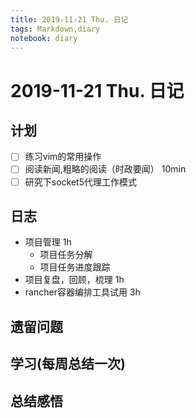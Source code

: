 ```yaml
---
title: 2019-11-21 Thu. 日记
tags: Markdown,diary
notebook: diary
---
```


# 2019-11-21 Thu. 日记

## 计划

- [ ] 练习vim的常用操作
- [ ] 阅读新闻,粗略的阅读（时政要闻）  10min
- [ ] 研究下socket5代理工作模式

## 日志

- 项目管理  1h
  - 项目任务分解
  - 项目任务进度跟踪
- 项目复盘，回顾，梳理  1h
- rancher容器编排工具试用  3h

## 遗留问题

## 学习(每周总结一次)

## 总结感悟

